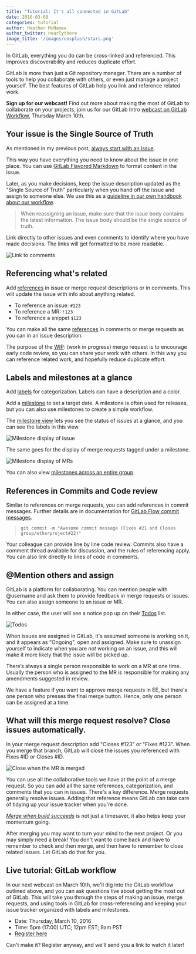 ```yaml
---
title: "Tutorial: It's all connected in GitLab"
date: 2016-03-08
categories: tutorial
author: Heather McNamee
author_twitter: nearlythere
image_title: '/images/unsplash/stars.png'
---
```


In GitLab, everything you do can be cross-linked and referenced.
This improves discoverability and reduces duplicate effort.

GitLab is more than just a Git repository manager.
There are a number of tools to help you collaborate with others, or even
just manage a project yourself.
The best features of GitLab help you link and reference related work.

 **Sign up for our webcast!** Find out more about making the most of GitLab to collaborate
 on your projects, join us for our GitLab Intro
 [webcast on GitLab Workflow][webcast], Thursday March 10th.

<!-- more -->

## Your issue is the Single Source of Truth

As mentioned in my previous post, [always start with an issue][start-issue].

This way you have everything you need to know about the issue in one place.
You can use [GitLab Flavored Markdown] to format content in the issue.

Later, as you make decisions, keep the issue description updated as the "Single
Source of Truth" particularly when you hand off the issue and assign to someone else.
We use this as a [guideline in our own handbook about our workflow][ssot].

> When reassigning an issue, make sure that the issue body contains the
latest information. The issue body should be the single source of truth.

Link directly to other issues and even comments to identify where you have
made decisions. The links will get formatted to be more readable.

![Link to comments](/images/blogimages/connect-commentlink.png)

## Referencing what's related

Add [references] in issue or merge request descriptions or in comments.
This will update the issue with info about anything related.

- To reference an issue: `#123`
- To reference a MR: `!123`
- To reference a snippet `$123`

You can make all the same [references] in comments or merge requests as you can
in an issue description.

The purpose of the [WIP]: (work in progress) merge request is to encourage early code
review, so you can share your work with others.
In this way you can reference related work, and hopefully reduce duplicate effort.

## Labels and milestones at a glance

Add [labels] for categorization.
Labels can have a description and a color.

Add a [milestone] to set a target date. A milestone is often used for releases,
but you can also use milestones to create a simple workflow.

The [milestone view][milestone-mr] lets you see the status of issues at a glance, and you can
see the labels in this view.

![Milestone display of issue](/images/blogimages/connect-milestone.png)

The same goes for the display of merge requests tagged under a milestone.

![Milestone display of MRs](/images/blogimages/connect-milestonemr.png)

You can also view [milestones across an entire group][group-milestones].

## References in Commits and Code review

Similar to references on merge requests, you can add references in commit messages.
Further details are in documentation for [GitLab Flow commit messages][glf-commit].

> `git commit -m "Awesome commit message (Fixes #21 and Closes group/otherproject#22)"`

Your colleague can provide line by line code review.
Commits also have a comment thread available for discussion,
and the rules of referencing apply.
You can also link directly to lines of code in comments.

## @Mention others and assign

GitLab is a platform for collaborating.
You can mention people with @username and ask them to provide feedback in
merge requests or issues.
You can also assign someone to an issue or MR.

In either case, the user will see a notice pop up on their [Todos] list.

![Todos](/images/blogimages/todos-screenshot.jpg)

When issues are assigned in GitLab, it's assumed someone is working on it,
and it appears as "Ongoing", open and assigned.
Make sure to unassign yourself to indicate when you are *not* working on an issue,
and this will make it more likely that the issue will be picked up.

There’s always a single person responsible to work on a MR at one time.
Usually the person who is assigned to the MR is responsible for making any
amendments suggested in review.

We have a feature if you want to approve merge requests in EE, but there's one
person who presses the final merge button.
Hence, only one person can be assigned at a time.

## What will this merge request resolve? Close issues automatically.

In your merge request description add "Closes #123" or "Fixes #123".
When you merge that branch, GitLab will close the issues you
referenced with Fixes #ID or Closes #ID.

![Close when the MR is merged](/images/blogimages/connect-relatedmr.png)

You can use all the collaborative tools we have at the point of a merge request.
So you can add all the same references, categorization, and comments that you
can in issues.
There's a key difference. Merge requests generally resolve issues.
Adding that reference means GitLab can take care of tidying up your issue
tracker when you're done.

[*Merge when build succeeds*][merge-succeeds] is not just a timesaver, it
also helps keep your momentum going.

After merging you may want to turn your mind to the next project.
Or you may simply need a break!
You don't want to come back and have to remember to check and then merge,
and then have to remember to close related issues.
Let GitLab do that for you.

## Live tutorial: GitLab workflow

In our next webcast on March 10th, we'll dig into the GitLab workflow outlined
above, and you can ask questions live about getting the most out of GitLab.
This will take you through the steps of making an issue, merge requests, and
using tools in GitLab for cross-referencing and keeping your issue tracker
organized with labels and milestones.

- Date: Thursday, March 10, 2016
- Time: 5pm (17:00) UTC; 12pm EST; 9am PST
- [Register here][webcast]

Can't make it? Register anyway, and we'll send you a link to watch it later!

[merge-succeeds]: http://doc.gitlab.com/ce/workflow/merge_when_build_succeeds.html
[milestone-mr]: https://gitlab.com/gitlab-org/gitlab-ce/milestones/22
[group-milestones]: https://gitlab.com/groups/gitlab-org/issues?milestone_title=8.6
[our monthly release issue]: http://doc.gitlab.com/ee/release/monthly.html#create-an-overall-issue-and-follow-it
[create-project]: http://doc.gitlab.com/ce/gitlab-basics/create-project.html#how-to-create-a-project-in-gitlab
[ssot]: https://about.gitlab.com/handbook/communication/#gitlab-workflow
[start-issue]: https://about.gitlab.com/2016/03/03/start-with-an-issue/
[webcast]: http://page.gitlab.com/mar-2016-gitlab-introduction.html
[glf-commit]: http://doc.gitlab.com/ee/workflow/gitlab_flow.html#committing-often-and-with-the-right-message
[GitLab Flow]: http://doc.gitlab.com/ee/workflow/gitlab_flow.html
[Patricio-tips]: https://about.gitlab.com/2015/02/19/8-tips-to-help-you-work-better-with-git/
[Todos]: http://doc.gitlab.com/ce/workflow/todos.html
[WIP]: http://doc.gitlab.com/ce/workflow/wip_merge_requests.html
[gitlab-ui]: https://about.gitlab.com/2016/02/10/feature-highlight-create-files-and-directories-from-files-page/
[GitLab Flavored Markdown]: http://doc.gitlab.com/ce/markdown/markdown.html
[task lists]: http://doc.gitlab.com/ce/markdown/markdown.html#task-lists
[labels]: http://doc.gitlab.com/ce/workflow/labels.html#sts=Labels
[milestone]: http://doc.gitlab.com/ce/workflow/milestones.html
[references]: http://doc.gitlab.com/ce/markdown/markdown.html#special-gitlab-references
